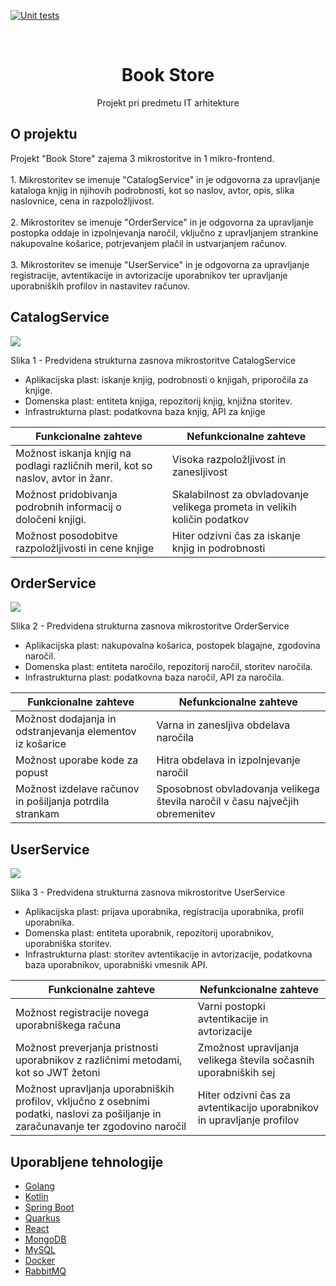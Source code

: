 [![Unit tests](https://github.com/Quiirex/book-store/actions/workflows/unit_tests.yml/badge.svg)](https://github.com/Quiirex/book-store/actions/workflows/unit_tests.yml)

<br />
<p align="center">
  <h1 align="center">Book Store</h1>

  <p align="center">
    Projekt pri predmetu IT arhitekture
  <br/>
  </p>
</p>

<!-- ABOUT THE PROJECT -->

## O projektu

<p>
Projekt "Book Store" zajema 3 mikrostoritve in 1 mikro-frontend.
<br/>
<br/>
1. Mikrostoritev se imenuje "CatalogService" in je odgovorna za upravljanje kataloga knjig in njihovih podrobnosti, kot so naslov, avtor, opis, slika naslovnice, cena in razpoložljivost.
<br/>
<br/>
2. Mikrostoritev se imenuje "OrderService" in je odgovorna za upravljanje postopka oddaje in izpolnjevanja naročil, vključno z upravljanjem strankine nakupovalne košarice, potrjevanjem plačil in ustvarjanjem računov.
<br/>
<br/>
3. Mikrostoritev se imenuje "UserService" in je odgovorna za upravljanje registracije, avtentikacije in avtorizacije uporabnikov ter upravljanje uporabniških profilov in nastavitev računov.
</p>

## CatalogService

<img src="https://i.imgur.com/OyYOaF1.png">
<p>Slika 1 - Predvidena strukturna zasnova mikrostoritve CatalogService</p>

- Aplikacijska plast: iskanje knjig, podrobnosti o knjigah, priporočila za knjige.
- Domenska plast: entiteta knjiga, repozitorij knjig, knjižna storitev.
- Infrastrukturna plast: podatkovna baza knjig, API za knjige

| Funkcionalne zahteve                                                            | Nefunkcionalne zahteve                                                    |
| ------------------------------------------------------------------------------- | ------------------------------------------------------------------------- |
| Možnost iskanja knjig na podlagi različnih meril, kot so naslov, avtor in žanr. | Visoka razpoložljivost in zanesljivost                                    |
| Možnost pridobivanja podrobnih informacij o določeni knjigi.                    | Skalabilnost za obvladovanje velikega prometa in velikih količin podatkov |
| Možnost posodobitve razpoložljivosti in cene knjige                             | Hiter odzivni čas za iskanje knjig in podrobnosti                         |

## OrderService

<img src="https://i.imgur.com/qxrYO9n.png">
<p>Slika 2 - Predvidena strukturna zasnova mikrostoritve OrderService</p>

- Aplikacijska plast: nakupovalna košarica, postopek blagajne, zgodovina naročil.
- Domenska plast: entiteta naročilo, repozitorij naročil, storitev naročila.
- Infrastrukturna plast: podatkovna baza naročil, API za naročila.

| Funkcionalne zahteve                                      | Nefunkcionalne zahteve                                                        |
| --------------------------------------------------------- | ----------------------------------------------------------------------------- |
| Možnost dodajanja in odstranjevanja elementov iz košarice | Varna in zanesljiva obdelava naročila                                         |
| Možnost uporabe kode za popust                            | Hitra obdelava in izpolnjevanje naročil                                       |
| Možnost izdelave računov in pošiljanja potrdila strankam  | Sposobnost obvladovanja velikega števila naročil v času največjih obremenitev |

## UserService

<img src="https://i.imgur.com/PRrZnao.png">
<p>Slika 3 - Predvidena strukturna zasnova mikrostoritve UserService</p>

- Aplikacijska plast: prijava uporabnika, registracija uporabnika, profil uporabnika.
- Domenska plast: entiteta uporabnik, repozitorij uporabnikov, uporabniška storitev.
- Infrastrukturna plast: storitev avtentikacije in avtorizacije, podatkovna baza uporabnikov, uporabniški vmesnik API.

| Funkcionalne zahteve                                                                                                                 | Nefunkcionalne zahteve                                                 |
| ------------------------------------------------------------------------------------------------------------------------------------ | ---------------------------------------------------------------------- |
| Možnost registracije novega uporabniškega računa                                                                                     | Varni postopki avtentikacije in avtorizacije                           |
| Možnost preverjanja pristnosti uporabnikov z različnimi metodami, kot so JWT žetoni                                                  | Zmožnost upravljanja velikega števila sočasnih uporabniških sej        |
| Možnost upravljanja uporabniških profilov, vključno z osebnimi podatki, naslovi za pošiljanje in zaračunavanje ter zgodovino naročil | Hiter odzivni čas za avtentikacijo uporabnikov in upravljanje profilov |

## Uporabljene tehnologije

- [Golang](https://go.dev/)
- [Kotlin](https://kotlinlang.org/)
- [Spring Boot](https://spring.io/projects/spring-boot)
- [Quarkus](https://quarkus.io/)
- [React](https://reactjs.org/)
- [MongoDB](https://www.mongodb.com/)
- [MySQL](https://www.mysql.com/)
- [Docker](https://www.docker.com/)
- [RabbitMQ](https://www.rabbitmq.com/)
